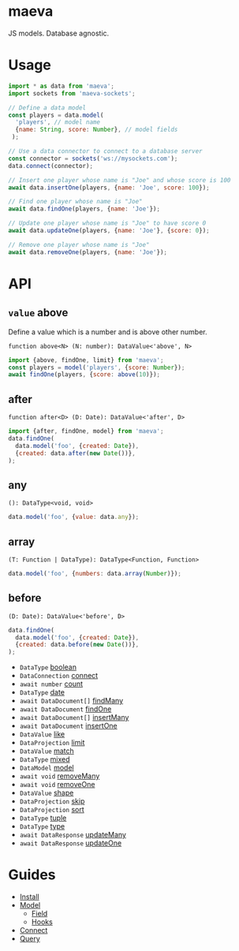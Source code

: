 maeva
===

JS models. Database agnostic.

# Usage

```js
import * as data from 'maeva';
import sockets from 'maeva-sockets';

// Define a data model
const players = data.model(
  'players', // model name
  {name: String, score: Number}, // model fields
 );

// Use a data connector to connect to a database server
const connector = sockets('ws://mysockets.com');
data.connect(connector);

// Insert one player whose name is "Joe" and whose score is 100
await data.insertOne(players, {name: 'Joe', score: 100});

// Find one player whose name is "Joe"
await data.findOne(players, {name: 'Joe'});

// Update one player whose name is "Joe" to have score 0
await data.updateOne(players, {name: 'Joe'}, {score: 0});

// Remove one player whose name is "Joe"
await data.removeOne(players, {name: 'Joe'});
```

# API

## `value` above

Define a value which is a number and is above other number.

`function above<N> (N: number): DataValue<'above', N>`

```javascript
import {above, findOne, limit} from 'maeva';
const players = model('players', {score: Number});
await findOne(players, {score: above(10)});
```

## after

`function after<D> (D: Date): DataValue<'after', D>`

```javascript
import {after, findOne, model} from 'maeva';
data.findOne(
  data.model('foo', {created: Date}),
  {created: data.after(new Date())},
);
```

## any

`(): DataType<void, void>`

```javascript
data.model('foo', {value: data.any});
```

## array

`(T: Function | DataType): DataType<Function, Function>`

```javascript
data.model('foo', {numbers: data.array(Number)});
```

## before

`(D: Date): DataValue<'before', D>`

```javascript
data.findOne(
  data.model('foo', {created: Date}),
  {created: data.before(new Date())},
);
```

- `DataType` [boolean](doc/actions/Count.md)
- `DataConnection` [connect](doc/actions/Count.md)
- `await number` [count](doc/actions/Count.md)
- `DataType` [date](doc/actions/Count.md)
- `await DataDocument[]` [findMany](doc/actions/Count.md)
- `await DataDocument` [findOne](doc/actions/Count.md)
- `await DataDocument[]` [insertMany](doc/actions/Count.md)
- `await DataDocument` [insertOne](doc/actions/Count.md)
- `DataValue` [like](doc/actions/Count.md)
- `DataProjection` [limit](doc/actions/Count.md)
- `DataValue` [match](doc/actions/Count.md)
- `DataType` [mixed](doc/actions/Count.md)
- `DataModel` [model](doc/actions/Count.md)
- `await void` [removeMany](doc/actions/Count.md)
- `await void` [removeOne](doc/actions/Count.md)
- `DataValue` [shape](doc/actions/Count.md)
- `DataProjection` [skip](doc/actions/Count.md)
- `DataProjection` [sort](doc/actions/Count.md)
- `DataType` [tuple](doc/actions/Count.md)
- `DataType` [type](doc/actions/Count.md)
- `await DataResponse` [updateMany](doc/actions/Count.md)
- `await DataResponse` [updateOne](doc/actions/Count.md)

# Guides

- [Install](doc/Model.md)
- [Model](doc/Type.md)
  - [Field](doc/Type.md)
  - [Hooks](doc/Type.md)
- [Connect](doc/Type.md)
- [Query](doc/Type.md)
